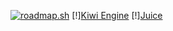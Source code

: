 [![roadmap.sh](https://roadmap.sh/card/wide/6676bceddf3918909ea8b7aa?variant=dark&roadmaps=frontend%2Cfull-stack%2Cbackend%2Cgame-developer)](https://roadmap.sh)
[!][Kiwi Engine](/Kiwi%20Engine.png)
[!][Juice](Juice.png)
